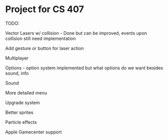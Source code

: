 # Project for CS 407

TODO:

Vector Lasers w/ collision - Done but can be improved, events upon collision still need implementation

Add gesture or button for laser action

Multiplayer

Options - option system implemented but what options do we want besides sound, info

Sound

More detailed menu

Upgrade system

Better sprites

Particle effects

Apple Gamecenter support
